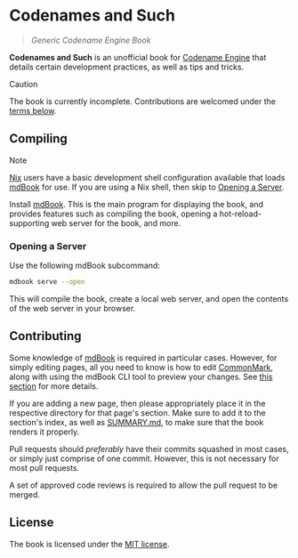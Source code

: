 # Codenames and Such

> *Generic Codename Engine Book*

**Codenames and Such** is an unofficial book for
[Codename Engine](https://codename-engine.com) that details certain development
practices, as well as tips and tricks.

> [!CAUTION]
> The book is currently incomplete. Contributions are welcomed under the
> [terms below](#contributing).

## Compiling

> [!NOTE]
> [Nix](https://nixos.org/) users have a basic development shell configuration
> available that loads [mdBook](https://rust-lang.github.io/mdBook/) for use.
> If you are using a Nix shell, then skip to
> [Opening a Server](#opening-a-server).

Install [mdBook](https://rust-lang.github.io/mdBook/). This is the main
program for displaying the book, and provides features such as compiling the
book, opening a hot-reload-supporting web server for the book, and more.

### Opening a Server

Use the following mdBook subcommand:

```sh
mdbook serve --open
```

This will compile the book, create a local web server, and open the contents
of the web server in your browser.

## Contributing

Some knowledge of [mdBook](https://rust-lang.github.io/mdBook/) is required in
particular cases. However, for simply editing pages, all you need to know is
how to edit [CommonMark](https://commonmark.org/), along with using the
mdBook CLI tool to preview your changes. See [this section](#compiling) for
more details.

If you are adding a new page, then please appropriately place it in the
respective directory for that page's section. Make sure to add it to the
section's index, as well as [SUMMARY.md](src/SUMMARY.md), to make sure that
the book renders it properly.

Pull requests should *preferably* have their commits squashed in most cases,
or simply just comprise of one commit. However, this is not necessary for most
pull requests.

A set of approved code reviews is required to allow the pull request to be
merged.

## License

The book is licensed under the [MIT license](LICENSE).
